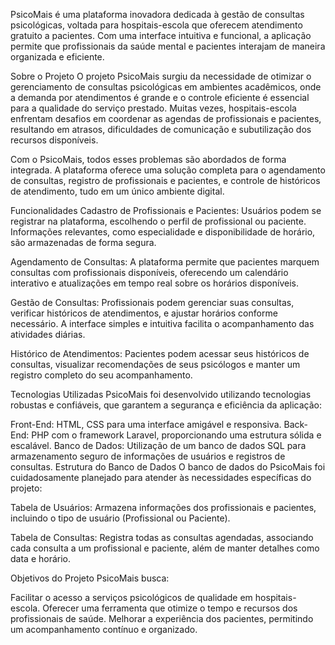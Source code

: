 PsicoMais é uma plataforma inovadora dedicada à gestão de consultas psicológicas, voltada para hospitais-escola que oferecem atendimento gratuito a pacientes. Com uma interface intuitiva e funcional, a aplicação permite que profissionais da saúde mental e pacientes interajam de maneira organizada e eficiente.

Sobre o Projeto
O projeto PsicoMais surgiu da necessidade de otimizar o gerenciamento de consultas psicológicas em ambientes acadêmicos, onde a demanda por atendimentos é grande e o controle eficiente é essencial para a qualidade do serviço prestado. Muitas vezes, hospitais-escola enfrentam desafios em coordenar as agendas de profissionais e pacientes, resultando em atrasos, dificuldades de comunicação e subutilização dos recursos disponíveis.

Com o PsicoMais, todos esses problemas são abordados de forma integrada. A plataforma oferece uma solução completa para o agendamento de consultas, registro de profissionais e pacientes, e controle de históricos de atendimento, tudo em um único ambiente digital.

Funcionalidades
Cadastro de Profissionais e Pacientes: Usuários podem se registrar na plataforma, escolhendo o perfil de profissional ou paciente. Informações relevantes, como especialidade e disponibilidade de horário, são armazenadas de forma segura.

Agendamento de Consultas: A plataforma permite que pacientes marquem consultas com profissionais disponíveis, oferecendo um calendário interativo e atualizações em tempo real sobre os horários disponíveis.

Gestão de Consultas: Profissionais podem gerenciar suas consultas, verificar históricos de atendimentos, e ajustar horários conforme necessário. A interface simples e intuitiva facilita o acompanhamento das atividades diárias.

Histórico de Atendimentos: Pacientes podem acessar seus históricos de consultas, visualizar recomendações de seus psicólogos e manter um registro completo do seu acompanhamento.

Tecnologias Utilizadas
PsicoMais foi desenvolvido utilizando tecnologias robustas e confiáveis, que garantem a segurança e eficiência da aplicação:

Front-End: HTML, CSS para uma interface amigável e responsiva.
Back-End: PHP com o framework Laravel, proporcionando uma estrutura sólida e escalável.
Banco de Dados: Utilização de um banco de dados SQL para armazenamento seguro de informações de usuários e registros de consultas.
Estrutura do Banco de Dados
O banco de dados do PsicoMais foi cuidadosamente planejado para atender às necessidades específicas do projeto:

Tabela de Usuários: Armazena informações dos profissionais e pacientes, incluindo o tipo de usuário (Profissional ou Paciente).

Tabela de Consultas: Registra todas as consultas agendadas, associando cada consulta a um profissional e paciente, além de manter detalhes como data e horário.

Objetivos do Projeto
PsicoMais busca:

Facilitar o acesso a serviços psicológicos de qualidade em hospitais-escola.
Oferecer uma ferramenta que otimize o tempo e recursos dos profissionais de saúde.
Melhorar a experiência dos pacientes, permitindo um acompanhamento contínuo e organizado.
